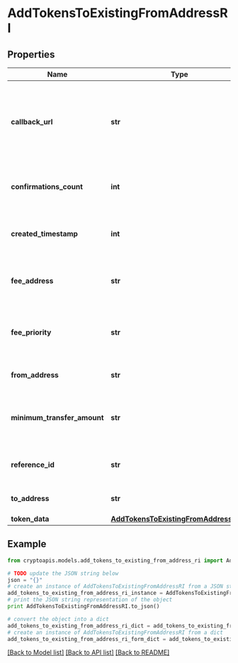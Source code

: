 # AddTokensToExistingFromAddressRI


## Properties
Name | Type | Description | Notes
------------ | ------------- | ------------- | -------------
**callback_url** | **str** | Represents the URL that is set by the customer where the callback will be received at. The callback notification will be received only if and when the event occurs. &#x60;We support ONLY httpS type of protocol&#x60;. | 
**confirmations_count** | **int** | Represents the number of confirmations, i.e. the amount of blocks that have been built on top of this block. | 
**created_timestamp** | **int** | Defines the specific time/date when the automatic forwarding was created in Unix Timestamp. | 
**fee_address** | **str** | Represents the specific fee address, which is always automatically generated. Users must fund it. | 
**fee_priority** | **str** | Represents the fee priority of the automation, whether it is \&quot;SLOW\&quot;, \&quot;STANDARD\&quot; or \&quot;FAST\&quot;. | 
**from_address** | **str** | Represents the hash of the address that forwards the tokens. | 
**minimum_transfer_amount** | **str** | Represents the minimum transfer amount of the tokens in the &#x60;fromAddress&#x60; that can be allowed for an automatic forwarding. | 
**reference_id** | **str** | Represents a unique ID used to reference the specific callback subscription. | 
**to_address** | **str** | Represents the hash of the address the tokens are forwarded to. | 
**token_data** | [**AddTokensToExistingFromAddressRITS**](AddTokensToExistingFromAddressRITS.md) |  | 

## Example

```python
from cryptoapis.models.add_tokens_to_existing_from_address_ri import AddTokensToExistingFromAddressRI

# TODO update the JSON string below
json = "{}"
# create an instance of AddTokensToExistingFromAddressRI from a JSON string
add_tokens_to_existing_from_address_ri_instance = AddTokensToExistingFromAddressRI.from_json(json)
# print the JSON string representation of the object
print AddTokensToExistingFromAddressRI.to_json()

# convert the object into a dict
add_tokens_to_existing_from_address_ri_dict = add_tokens_to_existing_from_address_ri_instance.to_dict()
# create an instance of AddTokensToExistingFromAddressRI from a dict
add_tokens_to_existing_from_address_ri_form_dict = add_tokens_to_existing_from_address_ri.from_dict(add_tokens_to_existing_from_address_ri_dict)
```
[[Back to Model list]](../README.md#documentation-for-models) [[Back to API list]](../README.md#documentation-for-api-endpoints) [[Back to README]](../README.md)



